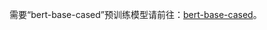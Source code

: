 需要“bert-base-cased”预训练模型请前往：[bert-base-cased](https://github.com/rohithjoginapally/bert-base-cased)。
